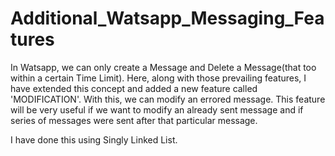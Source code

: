 # Additional_Watsapp_Messaging_Features

In Watsapp, we can only create a Message and Delete a Message(that too within a certain Time Limit). Here, along with those prevailing features, I have extended this concept
and added a new feature called 'MODIFICATION'. With this, we can modify an errored message. This feature will be very useful if we want to modify an already sent message and
if series of messages were sent after that particular message.

I have done this using Singly Linked List.
